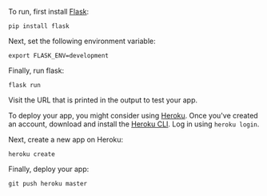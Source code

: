 To run, first install [Flask](https://flask.palletsprojects.com/en/1.1.x/):

```
pip install flask
```

Next, set the following environment variable:

```
export FLASK_ENV=development
```

Finally, run flask:

```
flask run
```

Visit the URL that is printed in the output to test your app.

To deploy your app, you might consider using [Heroku](https://bia-660-search-demo.herokuapp.com). Once you've created an account, download and install the [Heroku CLI](https://devcenter.heroku.com/articles/heroku-cli). Log in using `heroku login`.

Next, create a new app on Heroku:

```
heroku create
```

Finally, deploy your app:

```
git push heroku master
``` 
